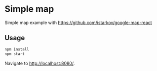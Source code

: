 # Simple map

Simple map example with https://github.com/istarkov/google-map-react

## Usage

```zsh
npm install
npm start
```

Navigate to [http://localhost:8080/](http://localhost:8080/).
